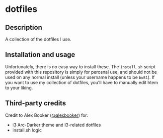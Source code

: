 # dotfiles

## Description
A collection of the dotfiles I use.

## Installation and usage
Unfortunately, there is no easy way to install these. The `install.sh` script provided with this repository is simply for perosnal use, and should not be used on any normal install (unless your username happens to be `bw81`). If you want to use my collection of dotfiles, you'll have to manually edit htem to your liking.

## Third-party credits
Credit to Alex Booker ([@alexbooker](https://github.com/alexbooker)) for:

- i3 Arc-Darker theme and i3-related dotfiles
- install.sh logic

